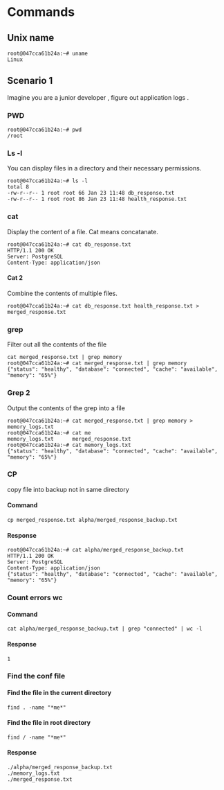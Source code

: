 # Commands

## Unix name 

```
root@047cca61b24a:~# uname
Linux
```
## Scenario 1
Imagine you are a junior developer , figure out application logs . 
### PWD
```
root@047cca61b24a:~# pwd
/root
```
### Ls -l 
You can display files in a directory and their necessary permissions. 
```
root@047cca61b24a:~# ls -l 
total 8
-rw-r--r-- 1 root root 66 Jan 23 11:48 db_response.txt
-rw-r--r-- 1 root root 86 Jan 23 11:48 health_response.txt
```
### cat 
Display the content of a file. Cat means concatanate. 
```
root@047cca61b24a:~# cat db_response.txt 
HTTP/1.1 200 OK
Server: PostgreSQL
Content-Type: application/json
```
#### Cat 2 
Combine the contents of multiple files. 
```
root@047cca61b24a:~# cat db_response.txt health_response.txt > merged_response.txt
```
### grep 
Filter out all the contents of the file
```
cat merged_response.txt | grep memory
root@047cca61b24a:~# cat merged_response.txt | grep memory
{"status": "healthy", "database": "connected", "cache": "available", "memory": "65%"}
```
### Grep 2
Output the contents of the grep into a file
```
root@047cca61b24a:~# cat merged_response.txt | grep memory > memory_logs.txt
root@047cca61b24a:~# cat me
memory_logs.txt      merged_response.txt  
root@047cca61b24a:~# cat memory_logs.txt 
{"status": "healthy", "database": "connected", "cache": "available", "memory": "65%"}
```

### CP
copy file into backup not in same directory
#### Command
```
cp merged_response.txt alpha/merged_response_backup.txt
```
#### Response
```
root@047cca61b24a:~# cat alpha/merged_response_backup.txt 
HTTP/1.1 200 OK
Server: PostgreSQL
Content-Type: application/json
{"status": "healthy", "database": "connected", "cache": "available", "memory": "65%"}
```
###  Count errors wc 
#### Command 
```
cat alpha/merged_response_backup.txt | grep "connected" | wc -l
```
#### Response
````
1
````
### Find the conf file
#### Find the file in the current directory
```
find . -name "*me*"   
```
#### Find the file in root directory
```
find / -name "*me*"
```
#### Response
```
./alpha/merged_response_backup.txt
./memory_logs.txt
./merged_response.txt
```


